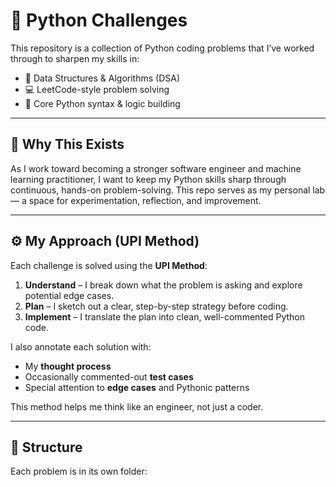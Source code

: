 # 🐍 Python Challenges

This repository is a collection of Python coding problems that I’ve worked through to sharpen my skills in:

- 🧠 Data Structures & Algorithms (DSA)
- 💻 LeetCode-style problem solving
- 🧪 Core Python syntax & logic building

---

## 🧩 Why This Exists

As I work toward becoming a stronger software engineer and machine learning practitioner, I want to keep my Python skills sharp through continuous, hands-on problem-solving. This repo serves as my personal lab — a space for experimentation, reflection, and improvement.

---

## ⚙️ My Approach (UPI Method)

Each challenge is solved using the **UPI Method**:

1. **Understand** – I break down what the problem is asking and explore potential edge cases.
2. **Plan** – I sketch out a clear, step-by-step strategy before coding.
3. **Implement** – I translate the plan into clean, well-commented Python code.

I also annotate each solution with:
- My **thought process**
- Occasionally commented-out **test cases**
- Special attention to **edge cases** and Pythonic patterns

This method helps me think like an engineer, not just a coder.

---

## 📂 Structure

Each problem is in its own folder:


